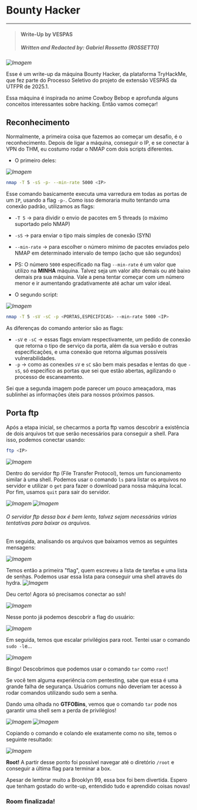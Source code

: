 # Bounty Hacker

---

>#### Write-Up by VESPAS 
>##### ***Written and Redacted by:*** Gabriel Rossetto (R0SSETT0)

_![Imagem](imagens/Spike.jpeg)_

Esse é um write-up da máquina Bounty Hacker, da plataforma TryHackMe, que fez parte do Processo Seletivo do projeto de extensão VESPAS da UTFPR de 2025.1.

Essa máquina é inspirada no anime Cowboy Bebop e aprofunda alguns conceitos interessantes sobre hacking. Então vamos começar!

## Reconhecimento

Normalmente, a primeira coisa que fazemos ao começar um desafio, é o reconhecimento. Depois de ligar a máquina, conseguir o IP, e se conectar à VPN do THM, eu costumo rodar o NMAP com dois scripts diferentes.

- O primeiro deles:
  
_![Imagem](imagens/nmap1.png)_

``` bash
nmap -T 5 -sS -p- --min-rate 5000 <IP>
```
Esse comando basicamente executa uma varredura em todas as portas de um ``IP``, usando a flag ``-p-``. Como isso demoraria muito tentando uma conexão padrão, utilizamos as flags:
- ``-T 5`` -> para dividir o envio de pacotes em 5 threads (o máximo suportado pelo NMAP)
- ``-sS`` -> para enviar o tipo mais simples de conexão (SYN)
- ``--min-rate`` -> para escolher o número mínimo de pacotes enviados pelo NMAP em determinado intervalo de tempo (acho que são segundos)

- PS: O número ``5000`` especificado na flag ``--min-rate`` é um valor que utilizo na **MINHA** máquina. Talvez seja um valor alto demais ou até baixo demais pra sua máquina. Vale a pena tentar começar com um número menor e ir aumentando gradativamente até achar um valor ideal.

- O segundo script:

_![Imagem](imagens/nmap2.png)_

``` bash
nmap -T 5 -sV -sC -p <PORTAS,ESPECIFICAS> --min-rate 5000 <IP>
```
As diferenças do comando anterior são as flags:
- ``-sV`` e ``-sC`` -> essas flags enviam respectivamente, um pedido de conexão que retorna o tipo de serviço da porta, além da sua versão e outras especificações, e uma conexão que retorna algumas possíveis vulnerabilidades.
- ``-p`` -> como as conexões ``sV`` e ``sC`` são bem mais pesadas e lentas do que ``-sS``, só especifico as portas que sei que estão abertas, agilizando o processo de escaneamento.

Sei que a segunda imagem pode parecer um pouco ameaçadora, mas sublinhei as informações úteis para nossos próximos passos.

## Porta ftp

Após a etapa inicial, se checarmos a porta ftp vamos descobrir a existência de dois arquivos txt que serão necessários para conseguir a shell. Para isso, podemos conectar usando:
``` bash
ftp <IP>
```

_![Imagem](imagens/ftp_login.png)_

Dentro do servidor ftp (File Transfer Protocol), temos um funcionamento similar à uma shell. Podemos usar o comando ``ls`` para listar os arquivos no servidor e utilizar o ``get`` para fazer o download para nossa máquina local. Por fim, usamos ``quit`` para sair do servidor.

_![Imagem](imagens/ftp_get1.png)_
_![Imagem](imagens/ftp_quit.png)_

###### O servidor ftp dessa box é bem lento, talvez sejam necessárias várias tentativas para baixar os arquivos. 

Em seguida, analisando os arquivos que baixamos vemos as seguintes mensagens:

_![Imagem](imagens/notes.png)_

Temos então a primeira "flag", quem escreveu a lista de tarefas e uma lista de senhas. Podemos usar essa lista para conseguir uma shell através do hydra.
_![Imagem](imagens/hydra.png)_

Deu certo! Agora só precisamos conectar ao ssh!

_![Imagem](imagens/shell.png)_

Nesse ponto já podemos descobrir a flag do usuário:

_![Imagem](imagens/user.png)_

Em seguida, temos que escalar privilégios para root. Tentei usar o comando ``sudo -l``e...

_![Imagem](imagens/sudo.png)_

Bingo! Descobrimos que podemos usar o comando ``tar`` como ``root``!

Se você tem alguma experiência com pentesting, sabe que essa é uma grande falha de segurança. Usuários comuns não deveriam ter acesso à rodar comandos utilizando sudo sem a senha.

Dando uma olhada no **GTFOBins**, vemos que o comando ``tar`` pode nos garantir uma shell sem a perda de privilégios!

_![Imagem](imagens/gtfobins.png)_
_![Imagem](imagens/gtfobins2.png)_

Copiando o comando e colando ele exatamente como no site, temos o seguinte resultado:

_![Imagem](imagens/root.png)_

**Root!** A partir desse ponto foi possível navegar até o diretório ``/root`` e conseguir a última flag para terminar a box.

Apesar de lembrar muito a Brooklyn 99, essa box foi bem divertida. Espero que tenham gostado do write-up, entendido tudo e aprendido coisas novas!
### Room finalizada!
